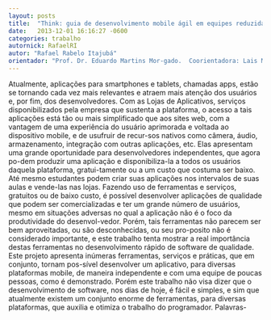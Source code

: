 ```yaml
---
layout: posts
title:  "Think: guia de desenvolvimento mobile ágil em equipes reduzidas"
date:   2013-12-01 16:16:27 -0600
categories: trabalho
autornick: RafaelRI
autor: "Rafael Rabelo Itajubá"
orientador: "Prof. Dr. Eduardo Martins Mor-gado.  Coorientadora: Lais Munhoz Mastelari"
---
```

Atualmente, aplicações para smartphones e tablets, chamadas apps, estão se tornando cada vez mais relevantes e atraem mais atenção dos usuários e, por fim, dos desenvolvedores. Com as Lojas de Aplicativos, serviços disponibilizados pela empresa que sustenta a plataforma, o acesso a tais aplicações está tão ou mais simplificado que aos sites web, com a vantagem de uma experiência do usuário aprimorada e voltada ao dispositivo mobile, e de usufruir de recur-sos nativos como câmera, áudio, armazenamento, integração com outras aplicações, etc. Elas apresentam uma grande oportunidade para desenvolvedores independentes, que agora po-dem produzir uma aplicação e disponibiliza-la a todos os usuários daquela plataforma, gratui-tamente ou a um custo que costuma ser baixo. Até mesmo estudantes podem criar suas aplicações nos intervalos de suas aulas e vende-las nas lojas. Fazendo uso de ferramentas e serviços, gratuitos ou de baixo custo, é possível desenvolver aplicações de qualidade que podem ser comercializadas e ter um grande número de usuários, mesmo em situações adversas no qual a aplicação não é o foco da produtividade do desenvol-vedor. Porém, tais ferramentas não parecem ser bem aproveitadas, ou são desconhecidas, ou seu pro-posito não é considerado importante, e este trabalho tenta mostrar a real importância destas ferramentas no desenvolvimento rápido de software de qualidade. Este projeto apresenta inúmeras ferramentas, serviços e práticas, que em conjunto, tornam pos-sível desenvolver um aplicativo, para diversas plataformas mobile, de maneira independente e com uma equipe de poucas pessoas, como é demonstrado. Porém este trabalho não visa dizer que o desenvolvimento de software, nos dias de hoje, é fácil e simples, e sim que atualmente existem um conjunto enorme de ferramentas, para diversas plataformas, que auxilia e otimiza o trabalho do programador. Palavras-
